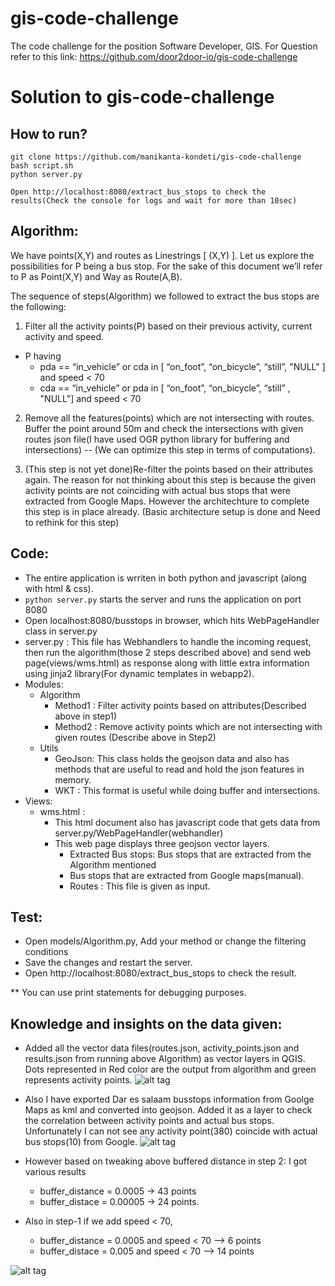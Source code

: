 # gis-code-challenge
The code challenge for the position Software Developer, GIS. For Question refer to this link: https://github.com/door2door-io/gis-code-challenge

# Solution to gis-code-challenge

## How to run?
```
git clone https://github.com/manikanta-kondeti/gis-code-challenge
bash script.sh 
python server.py

Open http://localhost:8080/extract_bus_stops to check the results(Check the console for logs and wait for more than 10sec)
```


## Algorithm:
We have points(X,Y) and routes as Linestrings [ (X,Y) ]. Let us explore the possibilities for P being a bus stop. For the sake of this document we’ll refer to P as Point(X,Y) and Way as Route(A,B).

  The sequence of steps(Algorithm) we followed to extract the bus stops are the following:
1. Filter all the activity points(P) based on their previous activity, current activity and speed.
  * P having
	  * pda == “in_vehicle”  or cda in [ “on_foot”, “on_bicycle”, “still”, "NULL" ] and speed < 70
    * cda == “in_vehicle”  or pda in [ “on_foot”, “on_bicycle”, “still” , "NULL"] and speed < 70

2. Remove all the features(points) which are not intersecting with routes. Buffer the point around 50m and check the intersections with given routes json file(I have used OGR python library for buffering and intersections) -- (We can optimize this step in terms of computations).

3. (This step is not yet done)Re-filter the points based on their attributes again. The reason for not thinking about this step is because the given activity points are not coinciding with actual bus stops that were extracted from Google Maps. However the architechture to complete this step is in place already.
   (Basic architecture setup is done and Need to rethink for this step)

## Code: 

* The entire application is wrriten in both python and javascript (along with html & css).
* `python server.py` starts the server and runs the application on port 8080 
* Open localhost:8080/busstops  in browser, which hits WebPageHandler class in server.py
* server.py : This file has Webhandlers to handle the incoming request, then run the algorithm(those 2 steps described above) and send web page(views/wms.html) as response along with little extra information using jinja2 library(For dynamic templates in webapp2).
* Modules:
  * Algorithm
  	* Method1 : Filter activity points based on attributes(Described above in step1) 
  	* Method2 : Remove activity points  which are not intersecting with given routes (Describe above in Step2) 
  * Utils
  	* GeoJson: This class holds the geojson data and also has methods that are useful to read and hold the json features in memory.
  	* WKT : This format is useful while doing buffer and intersections.  
* Views:
  * wms.html :
    * This html document also has javascript code that gets data from server.py/WebPageHandler(webhandler)
    * This web page displays three geojson vector layers.
      * Extracted Bus stops: Bus stops  that are extracted from the Algorithm mentioned
      * Bus stops that are extracted from Google maps(manual).
      * Routes : This file is given as input.

## Test: 
* Open models/Algorithm.py, Add your method or change the filtering conditions
* Save the changes and restart the server.
* Open http://localhost:8080/extract_bus_stops to check the result.

** You can use print statements for debugging purposes.

## Knowledge and insights on the data given:


* Added all the vector data files(routes.json, activity_points.json and results.json from running above Algorithm) as vector layers in QGIS. Dots represented in Red color are the output from algorithm and green represents activity points.
![alt tag](https://s15.postimg.org/55em96ddn/Screen_Shot_2016_10_20_at_4_45_50_PM.png)


* Also I have exported Dar es salaam busstops information from Goolge Maps as kml and converted into geojson. Added it as a layer to check the correlation between activity points and actual bus stops. Unfortunately I can not see any activity point(380) coincide with actual bus stops(10) from Google.
![alt tag](https://s11.postimg.org/6v8p3mfgj/Screen_Shot_2016_10_20_at_4_50_51_PM.png)

* However based on tweaking above buffered distance in step 2: I got various results
  * buffer_distance = 0.0005   -> 43 points
  * buffer_distace = 0.00005   -> 24 points.

* Also in step-1 if we add speed < 70, 
  * buffer_distance = 0.0005 and speed < 70 --> 6 points 
  * buffer_distace = 0.005 and speed < 70 --> 14 points

![alt tag](https://s21.postimg.org/gjtybtkhz/Screen_Shot_2016_10_21_at_4_18_23_AM.png)
